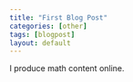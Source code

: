 ```yaml
---
title: "First Blog Post"
categories: [other]
tags: [blogpost]
layout: default
---
```


I produce math content online.
